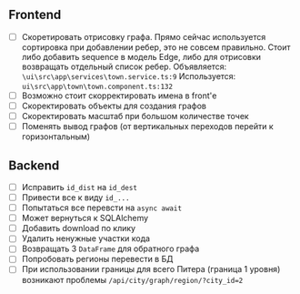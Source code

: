 ## Frontend
- [ ] Скоретировать отрисовку графа. Прямо сейчас используется сортировка при добавлении ребер, это не совсем правильно. Стоит либо добавить sequence в модель Edge, либо для отрисовки возвращать отдельный список ребер. Объявляется: `\ui\src\app\services\town.service.ts:9`
Используется: `ui\src\app\town\town.component.ts:132`
- [ ] Возможно стоит скорректировать имена в front'е
- [ ] Скоректировать объекты для создания графов
- [ ] Скоректировать масштаб при большом количестве точек
- [ ] Поменять вывод графов (от вертикальных переходов перейти к горизонтальным)
## Backend
- [ ] Исправить `id_dist` на `id_dest`
- [ ] Привести все к виду `id_...`
- [ ] Попытаться все перевсти на `async await`
- [ ] Может вернуться к SQLAlchemy
- [ ] Добавить download по клику
- [ ] Удалить ненужные участки кода
- [ ] Возвращать 3 `DataFrame` для обратного графа
- [ ] Попробовать регионы перевести в БД
- [ ] При использовании границы для всего Питера (граница 1 уровня) возникают проблемы `/api/city/graph/region/?city_id=2`